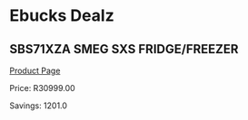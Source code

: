
# Ebucks Dealz
## SBS71XZA SMEG SXS FRIDGE/FREEZER
[Product Page](https://www.ebucks.com/web/shop/productSelected.do?prodId=356732562&catId=322194367)

Price: R30999.00

Savings: 1201.0


	